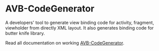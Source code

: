 # AVB-CodeGenerator
A developers' tool to generate view binding code for activity, fragment, viewholder from directly XML layout. It also generates binding code for butter knife library. 


Read all documentation on working [AVB-CodeGenerator](https://goo.gl/4vwI2L).
